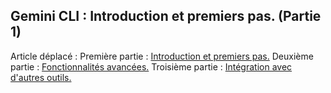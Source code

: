 ## Gemini CLI : Introduction et premiers pas. (Partie 1)

Article déplacé :
Première partie :
[Introduction et premiers pas.](gemini-cli/gemini-cli-1.md)
Deuxième partie : 
[Fonctionnalités avancées.](gemini-cli/gemini-cli-2.md)
Troisième partie :
[Intégration avec d'autres outils.](gemini-cli/gemini-cli-3.md)